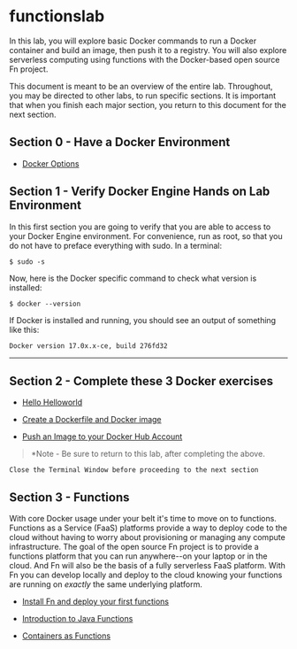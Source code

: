# functionslab

In this lab, you will explore basic Docker commands to run a Docker container and build an image, then push it to a registry.  You will also explore serverless computing using functions with the Docker-based open source Fn project.

This document is meant to be an overview of the entire lab.  Throughout, you may be directed to other labs, to run specific sections.  It is important that when you finish each major section, you return to this document for the next section.

## Section 0 - Have a Docker Environment

* [Docker Options](vm.md)

## Section 1 - Verify Docker Engine Hands on Lab Environment

In this first section you are going to verify that you are able to access to your Docker Engine environment. For convenience, run as root, so that you do not have to preface everything with sudo.  In a terminal: 

```
$ sudo -s
```

Now, here is the Docker specific command to check what version is installed:

```
$ docker --version
```

If Docker is installed and running, you should see an output of something like this:

```
Docker version 17.0x.x-ce, build 276fd32
```

***

## Section 2 - Complete these 3 Docker exercises

* [Hello Helloworld](https://github.com/oracle/cloud-native-devops-workshop/blob/master/containers/docker001/Participant-Guide.md#hello-helloworld)

* [Create a Dockerfile and Docker image](https://github.com/oracle/cloud-native-devops-workshop/blob/master/containers/docker001/Participant-Guide.md#create-a-dockerfile-and-docker-image)

* [Push an Image to your Docker Hub Account](https://github.com/oracle/cloud-native-devops-workshop/blob/master/containers/docker001/Participant-Guide.md#create-a-dockerfile-and-docker-image)

> *Note - Be sure to return to this lab, after completing the above.

```
Close the Terminal Window before proceeding to the next section
```

## Section 3 - Functions

With core Docker usage under your belt it's time to move on to functions.
Functions as a Service (FaaS) platforms provide a way to deploy code to
the cloud without having to worry about provisioning or managing any compute
infrastructure.  The goal of the open source Fn project is to provide a functions
platform that you can run anywhere--on your laptop or in the cloud.  And Fn will
also be the basis of a fully serverless FaaS platform.  With Fn you can develop
locally and deploy to the cloud knowing your functions are running on *exactly*
the same underlying platform.

* [Install Fn and deploy your first functions](https://github.com/fnproject/tutorials/blob/master/Introduction/README.md)

* [Introduction to Java Functions](https://github.com/fnproject/tutorials/blob/master/JavaFDKIntroduction/README.md)

* [Containers as Functions](https://github.com/fnproject/tutorials/blob/master/ContainerAsFunction/README.md)
